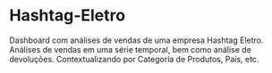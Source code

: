 # Hashtag-Eletro
Dashboard com análises de vendas de uma empresa Hashtag Eletro. Análises de vendas em uma série temporal, bem como análise de devoluções. Contextualizando por Categoria de Produtos, País, etc.

